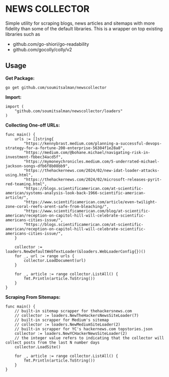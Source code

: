 # NEWS COLLECTOR
Simple utility for scraping blogs, news articles and sitemaps with more fidelity than some of the default libraries.
This is a wrapper on top existing libraries such as
- github.com/go-shiori/go-readability
- github.com/gocolly/colly/v2

## Usage

**Get Package:**
```
go get github.com/soumitsalman/newscollector
```

**Import:**
```
import (
	"github.com/soumitsalman/newscollector/loaders"
)
```

**Collecting One-off URLs:**
```
func main() {
	urls := []string{
		"https://kennybrast.medium.com/planning-a-successful-devops-strategy-for-a-fortune-200-enterprise-56304f1e28a8",
		"https://medium.com/@bohane.michael/navigating-risk-in-investment-fbbec34acd5f",
		"https://mymoneychronicles.medium.com/5-underrated-michael-jackson-songs-dfb6f8b08bb9",
		"https://thehackernews.com/2024/02/new-idat-loader-attacks-using.html",
		"https://thehackernews.com/2024/02/microsoft-releases-pyrit-red-teaming.html",
		"https://blogs.scientificamerican.com/at-scientific-american/systems-analysis-look-back-1966-scientific-american-article/",
		"https://www.scientificamerican.com/article/even-twilight-zone-coral-reefs-arent-safe-from-bleaching/",
		"https://www.scientificamerican.com/blog/at-scientific-american/reception-on-capitol-hill-will-celebrate-scientific-americans-cities-issue/",
		"https://blogs.scientificamerican.com/at-scientific-american/reception-on-capitol-hill-will-celebrate-scientific-americans-cities-issue/",
	}

	collector := loaders.NewDefaultWebTextLoader(&loaders.WebLoaderConfig{})()
	for _, url := range urls {
	 	collector.LoadDocument(url)
	}

	for _, article := range collector.ListAll() {
		fmt.Println(article.ToString())
	}
}
```
**Scraping From Sitemaps:**
```
func main() {
	// built-in sitemap scrapper for thehackersnews.com
	// collector := loaders.NewTheHackersNewsSiteLoader(7)
	// built-in scrapper for Medium's sitemap
	// collector := loaders.NewMediumSiteLoader(2)
	// built-in scrapper for YC's hackernews.com topstories.json
	collector := loaders.NewYCHackerNewsSiteLoader(2)
	// the integer value refers to indicating that the collector will collect posts from the last N number days
	collector.LoadSite()

	for _, article := range collector.ListAll() {
		fmt.Println(article.ToString())
	}
}

```


